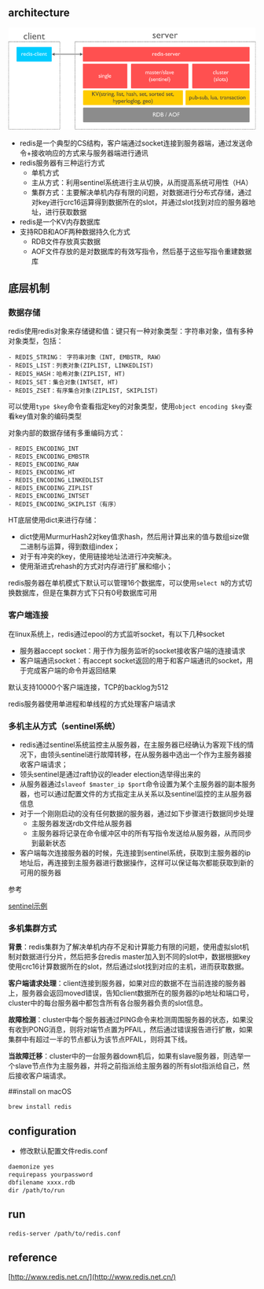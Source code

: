 ## architecture
![arch](./redis-arch.png)

- redis是一个典型的CS结构，客户端通过socket连接到服务器端，通过发送命令+接收响应的方式来与服务器端进行通讯
- redis服务器有三种运行方式
    * 单机方式
    * 主从方式：利用sentinel系统进行主从切换，从而提高系统可用性（HA）
    * 集群方式：主要解决单机内存有限的问题，对数据进行分布式存储，通过对key进行crc16运算得到数据所在的slot，并通过slot找到对应的服务器地址，进行获取数据
- redis是一个KV内存数据库
- 支持RDB和AOF两种数据持久化方式
    - RDB文件存放真实数据
    - AOF文件存放的是对数据库的有效写指令，然后基于这些写指令重建数据库


## 底层机制

### 数据存储
redis使用redis对象来存储键和值：键只有一种对象类型：字符串对象，值有多种对象类型，包括：

```
- REDIS_STRING： 字符串对象（INT, EMBSTR, RAW）
- REDIS_LIST：列表对象(ZIPLIST, LINKEDLIST)
- REDIS_HASH：哈希对象(ZIPLIST, HT)
- REDIS_SET：集合对象(INTSET, HT)
- REDIS_ZSET：有序集合对象(ZIPLIST, SKIPLIST)
```

可以使用`type $key`命令查看指定key的对象类型，使用`object encoding $key`查看key值对象的编码类型

对象内部的数据存储有多重编码方式：

```
- REDIS_ENCODING_INT
- REDIS_ENCODING_EMBSTR
- REDIS_ENCODING_RAW
- REDIS_ENCODING_HT
- REDIS_ENCODING_LINKEDLIST
- REDIS_ENCODING_ZIPLIST
- REDIS_ENCODING_INTSET
- REDIS_ENCODING_SKIPLIST（有序）
```

HT底层使用dict来进行存储：

- dict使用MurmurHash2对key值求hash，然后用计算出来的值与数组size做二进制与运算，得到数组index；
- 对于有冲突的key，使用链接地址法进行冲突解决。
- 使用渐进式rehash的方式对内存进行扩展和缩小；

redis服务器在单机模式下默认可以管理16个数据库，可以使用`select N`的方式切换数据库，但是在集群方式下只有0号数据库可用

### 客户端连接
在linux系统上，redis通过epool的方式监听socket，有以下几种socket

- 服务器accept socket：用于作为服务监听的socket接收客户端的连接请求
- 客户端通讯socket：有accept socket返回的用于和客户端通讯的socket，用于完成客户端的命令并返回结果

默认支持10000个客户端连接，TCP的backlog为512

redis服务器使用单进程和单线程的方式处理客户端请求


### 多机主从方式（sentinel系统）

- redis通过sentinel系统监控主从服务器，在主服务器已经确认为客观下线的情况下，由领头sentinel进行故障转移，在从服务器中选出一个作为主服务器接收客户端请求；
- 领头sentinel是通过raft协议的leader election选举得出来的
- 从服务器通过`slaveof $master_ip $port`命令设置为某个主服务器的副本服务器，也可以通过配置文件的方式指定主从关系以及sentinel监控的主从服务器信息
- 对于一个刚刚启动的没有任何数据的服务器，通过如下步骤进行数据同步处理
    - 主服务器发送rdb文件给从服务器
    - 主服务器将记录在命令缓冲区中的所有写指令发送给从服务器，从而同步到最新状态
- 客户端每次连接服务器的时候，先连接到sentinel系统，获取到主服务器的ip地址后，再连接到主服务器进行数据操作，这样可以保证每次都能获取到新的可用的服务器

参考

[sentinel示例](http://blog.csdn.net/u013086392/article/details/52830804)

### 多机集群方式

**背景**：redis集群为了解决单机内存不足和计算能力有限的问题，使用虚拟slot机制对数据进行分片，然后把多台redis master加入到不同的slot中，数据根据key使用crc16计算数据所在的slot，然后通过slot找到对应的主机，进而获取数据。

**客户端请求处理**：client连接到服务器，如果对应的数据不在当前连接的服务器上，服务器会返回moved错误，告知client数据所在的服务器的ip地址和端口号，cluster中的每台服务器中都包含所有各台服务器负责的slot信息。

**故障检测**：cluster中每个服务器通过PING命令来检测周围服务器的状态，如果没有收到PONG消息，则将对端节点置为PFAIL，然后通过错误报告进行扩散，如果集群中有超过一半的节点都认为该节点PFAIL，则将其下线。

**当故障迁移**：cluster中的一台服务器down机后，如果有slave服务器，则选举一个slave节点作为主服务器，并将之前指派给主服务器的所有slot指派给自己，然后接收客户端请求。


##install on macOS
```
brew install redis
```

## configuration
- 修改默认配置文件redis.conf

```
daemonize yes
requirepass yourpassword
dbfilename xxxx.rdb
dir /path/to/run

```

## run

```
redis-server /path/to/redis.conf
```

## reference

[http://www.redis.net.cn/](http://www.redis.net.cn/)

